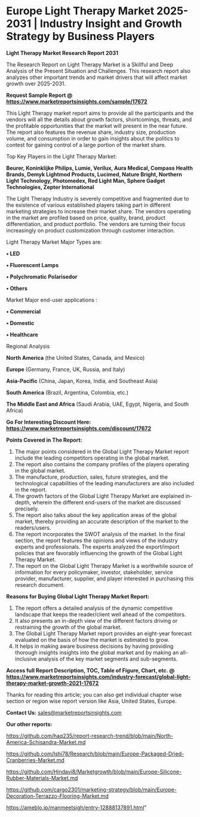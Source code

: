  # Europe Light Therapy Market 2025-2031 | Industry Insight and Growth Strategy by Business Players

<strong>Light Therapy Market Research Report 2031</strong>

The Research Report on Light Therapy Market is a Skillful and Deep Analysis of the Present Situation and Challenges. This research report also analyzes other important trends and market drivers that will affect market growth over 2025-2031.

<strong>Request Sample Report @ <a href=https://www.marketreportsinsights.com/sample/17672>https://www.marketreportsinsights.com/sample/17672</a></strong>

This Light Therapy market report aims to provide all the participants and the vendors will all the details about growth factors, shortcomings, threats, and the profitable opportunities that the market will present in the near future. The report also features the revenue share, industry size, production volume, and consumption in order to gain insights about the politics to contest for gaining control of a large portion of the market share.

Top Key Players in the Light Therapy Market:

<strong>Beurer, Koninklijke Philips, Lumie, Verilux, Aura Medical, Compass Health Brands, Demyk Lightmod Products, Lucimed, Nature Bright, Northern Light Technology, Photomedex, Red Light Man, Sphere Gadget Technologies, Zepter International</strong>

The Light Therapy Industry is severely competitive and fragmented due to the existence of various established players taking part in different marketing strategies to increase their market share. The vendors operating in the market are profiled based on price, quality, brand, product differentiation, and product portfolio. The vendors are turning their focus increasingly on product customization through customer interaction.

Light Therapy Market Major Types are:

<strong>• LED

• Fluorescent Lamps

• Polychromatic Polarisedor

• Others</strong>

Market Major end-user applications :

<strong>• Commercial

• Domestic

• Healthcare</strong>

Regional Analysis

</u><strong><b>North America</b></strong> (the United States, Canada, and Mexico)

<strong><b>Europe </b></strong>(Germany, France, UK, Russia, and Italy)

<strong><b>Asia-Pacific</b></strong> (China, Japan, Korea, India, and Southeast Asia)

<strong><b>South America</b></strong> (Brazil, Argentina, Colombia, etc.)

<strong><b>The Middle East and Africa</b></strong> (Saudi Arabia, UAE, Egypt, Nigeria, and South Africa)

<strong>Go For Interesting Discount Here: <a href=https://www.marketreportsinsights.com/discount/17672>https://www.marketreportsinsights.com/discount/17672</a></strong>

<strong>Points Covered in The Report:</strong>
<ol>
  <li>The major points considered in the Global Light Therapy Market report include the leading competitors operating in the global market.</li>
  <li>The report also contains the company profiles of the players operating in the global market.</li>
  <li>The manufacture, production, sales, future strategies, and the technological capabilities of the leading manufacturers are also included in the report.</li>
  <li>The growth factors of the Global Light Therapy Market are explained in-depth, wherein the different end-users of the market are discussed precisely.</li>
  <li>The report also talks about the key application areas of the global market, thereby providing an accurate description of the market to the readers/users.</li>
  <li>The report incorporates the SWOT analysis of the market. In the final section, the report features the opinions and views of the industry experts and professionals. The experts analyzed the export/import policies that are favorably influencing the growth of the Global Light Therapy Market.</li>
  <li>The report on the Global Light Therapy Market is a worthwhile source of information for every policymaker, investor, stakeholder, service provider, manufacturer, supplier, and player interested in purchasing this research document.</li>
</ol>
<strong>Reasons for Buying Global Light Therapy Market Report:</strong>

<ol>
  <li>The report offers a detailed analysis of the dynamic competitive landscape that keeps the reader/client well ahead of the competitors.</li>
  <li>It also presents an in-depth view of the different factors driving or restraining the growth of the global market.</li>
  <li>The Global Light Therapy Market report provides an eight-year forecast evaluated on the basis of how the market is estimated to grow.</li>
  <li>It helps in making aware business decisions by having providing thorough insights insights into the global market and by making an all-inclusive analysis of the key market segments and sub-segments.</li>
</ol>
<strong>Access full Report Description, TOC, Table of Figure, Chart, etc. @ <a href=https://www.marketreportsinsights.com/industry-forecast/global-light-therapy-market-growth-2021-17672>https://www.marketreportsinsights.com/industry-forecast/global-light-therapy-market-growth-2021-17672</a></strong>


Thanks for reading this article; you can also get individual chapter wise section or region wise report version like Asia, United States, Europe.

<strong>Contact Us:</strong>
sales@marketreportsinsights.com

<strong>Our other reports:</strong>

<a href=https://github.com/haq235/report-research-trend/blob/main/North-America-Schisandra-Market.md>https://github.com/haq235/report-research-trend/blob/main/North-America-Schisandra-Market.md</a>

<a href=https://github.com/Ishi78/Research/blob/main/Europe-Packaged-Dried-Cranberries-Market.md>https://github.com/Ishi78/Research/blob/main/Europe-Packaged-Dried-Cranberries-Market.md</a>

<a href=https://github.com/Hindavi8/Marketgrowth/blob/main/Europe-Silicone-Rubber-Materials-Market.md>https://github.com/Hindavi8/Marketgrowth/blob/main/Europe-Silicone-Rubber-Materials-Market.md</a>

<a href=https://github.com/cargo2301/marketing-strategy/blob/main/Europe-Decoration-Terrazzo-Flooring-Market.md>https://github.com/cargo2301/marketing-strategy/blob/main/Europe-Decoration-Terrazzo-Flooring-Market.md</a>

<a href=https://ameblo.jp/manmeetsigh/entry-12888137891.html>https://ameblo.jp/manmeetsigh/entry-12888137891.html</a>"
